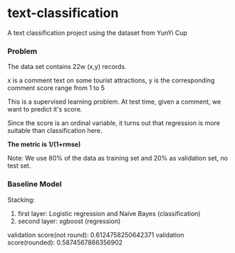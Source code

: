 # text-classification
A text classification project using the dataset from YunYi Cup

### Problem
The data set contains 22w (x,y) records.

x is a comment text on some tourist attractions, y is the corresponding comment score range from 1 to 5

This is a supervised learning problem. At test time, given a comment, we want to predict it's score.

Since the score is an ordinal variable, it turns out that regression is more suitable than classification here.

**The metric is 1/(1+rmse)**

Note: We use 80% of the data as training set and 20% as validation set, no test set.

### Baseline Model
Stacking: 
1. first layer:  Logistic regression and Naive Bayes (classification)
2. second layer: xgboost (regression)

validation score(not round): 0.6124758250642371
validation score(rounded): 0.5874567866356902

